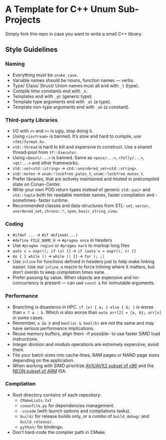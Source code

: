 # A Template for C++ Unum Sub-Projects

Simply fork this repo in case you want to write a small C++ library.

## Style Guidelines

### Naming

* Everything must be `snake_case`.
* Variable names should be nouns, function names — verbs.
* Type/ Class/ Struct/ Union names must all end with `_t` (type).
* Compile time constants end with `_k`.
* Templates end with `_gt` (generic type).
* Template type arguments end with `_at` (a type).
* Template non-type arguments end with `_ak` (a constant).

### Third-party Libraries

* I/O with `<<` and `>>` is ugly, stop doing it.
* Using `<iostream>` is banned. It’s slow and hard to compile, use `<fmt/format.h>`.
* `std::thread` is hard to kill and expensive to construct. Use a shared thread-pool from `tf::Executor`.
* Using `<boost/...>` is banned. Same as `<poco/...>`, `<folly/...>`, `<qt/...>` and other frameworks.
* `std::set<std::string>` -> `std::unordered_set<std::string>`.
* `std::mutex` -> `unum::lockfree_patex_t`, `unum::lockfree_mutex_t`.
* Prefer libraries, that are actively maintained and hosted in precompiled state on Conan-Center.
* Write your own POD return types instead of generic `std::pair` and `std::tuple` both for readable member names, faster compilation and -sometimes- faster runtime.
* Recommended classes and data-structures from STL: `set`, `vector`, `unordered_set`, `chrono::*`, `span`, `basic_string_view`.

### Coding

* `#ifdef ...` -> `#if defined(...)`
* `#define FILE_NAME_H` -> `#pragma once` in headers
* Use `#pragma region` or `#pragma mark` to markup long files
* `auto v = expr(); if (v) {}` -> `if (auto v = expr(); v) {}`
* `do { } while ()` -> `while () {}` -> `for (; ;)`
* Use `inline` for functions defined in headers just to help make linking easier. Use our `inline_m` macro to force inlining where it matters, but don’t overdo to keep compilation times sane.
* Prefer passing by value. When objects are expensive and no-concurrency is present — can use `const &` for immutable arguments.

### Performance

* Branching is disasteros in HPC. `if (x) { a; } else { b; }` is worse than `x ? a : b`. Which is also worse than `auto arr[2] = {a, b}; arr[x]` in some cases.
* Remember, `a && b` and `bool(a) & bool(b)` are not the same and may have serious performance implications.
* Reuse memory buffers, align them -if possible- to use faster SIMD load instructions.
* Integer division and modulo operations are extremely expensive, avoid them.
* Fits your batch sizes into cache-lines, RAM pages or NAND page sizes depending on the application.
* When working with SIMD prioritize [AVX/AVX2 subset of x86](https://software.intel.com/sites/landingpage/IntrinsicsGuide/#techs=AVX,AVX2) and the [NEON subset of ARM](https://developer.arm.com/architectures/instruction-sets/simd-isas/neon/intrinsics) ISA.

### Compilation

* Root directory contains of each repository:
  	* `CMakeLists.txt`
  	* `conanfile.py` for dependencies management.
  	* `.vscode` (with launch options and compilations tasks).
  	* `build/` for release builds only, or a combo of `build_debug/` and `build_release/`.
  	* `python/` for bindings.
* Don’t hard-code the compiler path in CMake.
